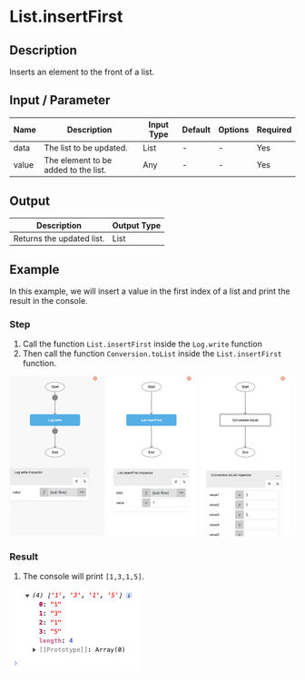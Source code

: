 # List.insertFirst

## Description

Inserts an element to the front of a list.

## Input / Parameter

| Name | Description | Input Type | Default | Options | Required |
| ------ | ------ | ------ | ------ | ------ | ------ |
| data | The list to be updated. | List | - | - | Yes |
| value | The element to be added to the list. | Any | - | - | Yes |

## Output

| Description | Output Type |
| ------ | ------ |
| Returns the updated list. | List |

## Example

In this example, we will insert a value in the first index of a list and print the result in the console.

### Step

1. Call the function `List.insertFirst` inside the `Log.write` function
2. Then call the function `Conversion.toList` inside the `List.insertFirst` function.

![](./insertFirst-step-1.png)

### Result

1. The console will print `[1,3,1,5]`.

![](./insertFirst-result-1.png)